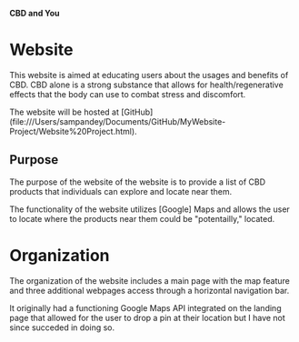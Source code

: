 **CBD and You**

# Website

This website is aimed at educating users about the usages and benefits of CBD. CBD alone is a strong substance that allows for health/regenerative effects that the body can use to combat stress and discomfort. 

The website will be hosted at [GitHub] (file:///Users/sampandey/Documents/GitHub/MyWebsite-Project/Website%20Project.html).

## Purpose

The purpose of the website of the website is to provide a list of CBD products that individuals can explore and locate near them. 

The functionality of the website utilizes [Google] Maps and allows the user to locate where the products near them could be "potentailly," located. 

# Organization

The organization of the website includes a main page with the map feature and three additional webpages access through a horizontal navigation bar. 

It originally had a functioning Google Maps API integrated on the landing page that allowed for the user to drop a pin at their location but I have not since succeded in doing so. 
